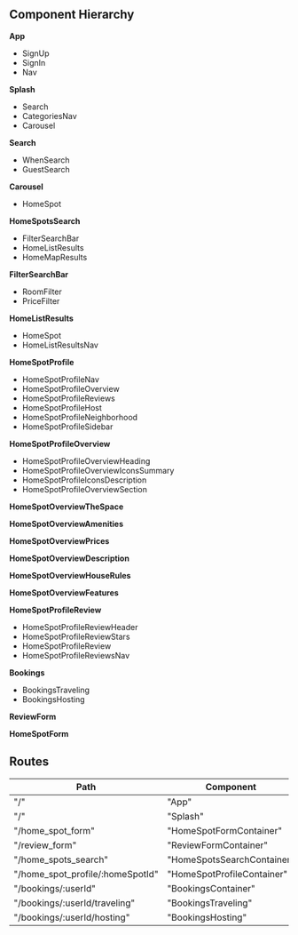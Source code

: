 ## Component Hierarchy

**App**
- SignUp
- SignIn
- Nav

**Splash**
 - Search
 - CategoriesNav
 - Carousel

**Search**
 - WhenSearch
 - GuestSearch

**Carousel**
- HomeSpot

**HomeSpotsSearch**
 - FilterSearchBar
 - HomeListResults
 - HomeMapResults

**FilterSearchBar**
 - RoomFilter
 - PriceFilter

**HomeListResults**
 - HomeSpot
 - HomeListResultsNav

**HomeSpotProfile**
 - HomeSpotProfileNav
 - HomeSpotProfileOverview
 - HomeSpotProfileReviews
 - HomeSpotProfileHost
 - HomeSpotProfileNeighborhood
 - HomeSpotProfileSidebar

**HomeSpotProfileOverview**
 - HomeSpotProfileOverviewHeading
 - HomeSpotProfileOverviewIconsSummary
 - HomeSpotProfileIconsDescription
 - HomeSpotProfileOverviewSection

**HomeSpotOverviewTheSpace**

**HomeSpotOverviewAmenities**

**HomeSpotOverviewPrices**

**HomeSpotOverviewDescription**

**HomeSpotOverviewHouseRules**

**HomeSpotOverviewFeatures**

**HomeSpotProfileReview**
 - HomeSpotProfileReviewHeader
 - HomeSpotProfileReviewStars
 - HomeSpotProfileReview
 - HomeSpotProfileReviewsNav

**Bookings**
 - BookingsTraveling
 - BookingsHosting

**ReviewForm**

**HomeSpotForm**


## Routes

|Path   | Component   |
|-------|-------------|
| "/" | "App" |
| "/" | "Splash" |
| "/home_spot_form" | "HomeSpotFormContainer" |
| "/review_form" | "ReviewFormContainer" |
| "/home_spots_search" | "HomeSpotsSearchContainer" |
| "/home_spot_profile/:homeSpotId" | "HomeSpotProfileContainer" |
| "/bookings/:userId" | "BookingsContainer" |
| "/bookings/:userId/traveling" | "BookingsTraveling"
| "/bookings/:userId/hosting" | "BookingsHosting" |
